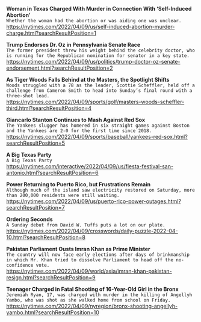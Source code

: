 **Woman in Texas Charged With Murder in Connection With ‘Self-Induced Abortion’**\
`Whether the woman had the abortion or was aiding one was unclear.`\
https://nytimes.com/2022/04/09/us/self-induced-abortion-murder-charge.html?searchResultPosition=1

**Trump Endorses Dr. Oz in Pennsylvania Senate Race**\
`The former president threw his weight behind the celebrity doctor, who is running for the Republican nomination for senator in a key state.`\
https://nytimes.com/2022/04/09/us/politics/trump-doctor-oz-senate-endorsement.html?searchResultPosition=2

**As Tiger Woods Falls Behind at the Masters, the Spotlight Shifts**\
`Woods struggled with a 78 as the leader, Scottie Scheffler, held off a challenge from Cameron Smith to head into Sunday’s final round with a three-shot lead.`\
https://nytimes.com/2022/04/09/sports/golf/masters-woods-scheffler-third.html?searchResultPosition=4

**Giancarlo Stanton Continues to Mash Against Red Sox**\
`The Yankees slugger has homered in six straight games against Boston and the Yankees are 2-0 for the first time since 2018.`\
https://nytimes.com/2022/04/09/sports/baseball/yankees-red-sox.html?searchResultPosition=5

**A Big Texas Party**\
`A Big Texas Party`\
https://nytimes.com/interactive/2022/04/09/us/fiesta-festival-san-antonio.html?searchResultPosition=6

**Power Returning to Puerto Rico, but Frustrations Remain**\
`Although much of the island saw electricity restored on Saturday, more than 200,000 residents were still waiting.`\
https://nytimes.com/2022/04/09/us/puerto-rico-power-outages.html?searchResultPosition=7

**Ordering Seconds**\
`A Sunday debut from David W. Tuffs puts a lot on our plate.`\
https://nytimes.com/2022/04/09/crosswords/daily-puzzle-2022-04-10.html?searchResultPosition=8

**Pakistan Parliament Ousts Imran Khan as Prime Minister**\
`The country will now face early elections after days of brinkmanship in which Mr. Khan tried to dissolve Parliament to head off the no-confidence vote.`\
https://nytimes.com/2022/04/09/world/asia/imran-khan-pakistan-resign.html?searchResultPosition=9

**Teenager Charged in Fatal Shooting of 16-Year-Old Girl in the Bronx**\
`Jeremiah Ryan, 17, was charged with murder in the killing of Angellyh Yambo, who was shot as she walked home from school on Friday.`\
https://nytimes.com/2022/04/09/nyregion/bronx-shooting-angellyh-yambo.html?searchResultPosition=10

